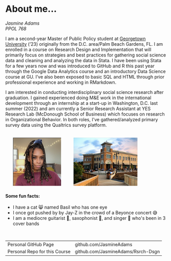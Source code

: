 # **About me...**
*Jasmine Adams* <br />
*PPOL 768*

I am a second-year Master of Public Policy student at [Georgetown University](http://georgetown.edu/) (’23) originally from the D.C. area/Palm Beach Gardens, FL. I am enrolled in a course on Research Design and Implementation that will primarily focus on strategies and best practices for gathering social science data and cleaning and analyzing the data in Stata. I have been using Stata for a few years now and was introduced to GitHub and R this past year through the Google Data Analytics course and an introductory Data Science course at GU. I’ve also been exposed to basic SQL and HTML through prior professional experience and working in RMarkdown.

I am interested in conducting interdisciplinary social science research after graduation. I gained experienced doing M&E work in the international development through an internship at a start-up in Washington, D.C. last summer (2022) and am currently a Senior Research Assistant at YES Research Lab (McDonough School of Business) which focuses on research in Organizational Behavior. In both roles, I've gathered/analyzed primary survey data using the Qualtrics survey platform. 
<br />
<br />

&nbsp;&nbsp;&nbsp;&nbsp;&nbsp;&nbsp;<img src="img/zgitprofilepic-small.png" alt="pic" width="150" height="150"> &nbsp;&nbsp;&nbsp;&nbsp;&nbsp;&nbsp;&nbsp;&nbsp;&nbsp;<img src="img/waldorfoutlets.png" alt="waldorfoutlets" height="150">
<br />

#### Some fun facts:

- I have a cat 😸 named Basil who has one eye
- I once got pushed by by Jay-Z in the crowd of a Beyonce concert 😅
- I am a mediocre guitarist 🎸, saxophonist 🎷, and singer 🎤 who's been in 3 cover bands

<br />
<table>
    <tr>
        <td>Personal GitHub Page</td><td>github.com/JasmineAdams</td>
  </tr>
  <tr>
        <td>Personal Repo for this Course</td><td>github.com/JasmineAdams/Rsrch-Dsgn</td>
    </tr>
</table>

